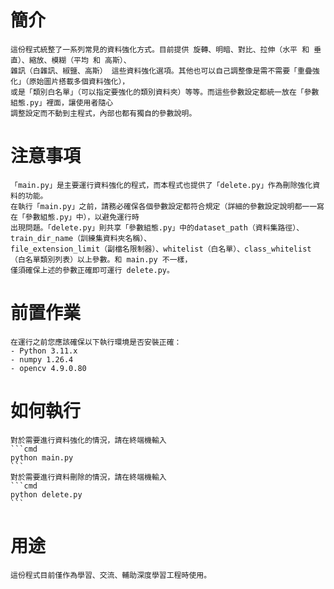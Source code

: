 # 簡介
    這份程式統整了一系列常見的資料強化方式。目前提供 旋轉、明暗、對比、拉伸（水平 和 垂直）、縮放、模糊（平均 和 高斯）、
    雜訊（白雜訊、椒鹽、高斯） 這些資料強化選項。其他也可以自己調整像是需不需要「重疊強化」（原始圖片搭載多個資料強化），
    或是「類別白名單」（可以指定要強化的類別資料夾）等等。而這些參數設定都統一放在「參數組態.py」裡面，讓使用者隨心
    調整設定而不動到主程式，內部也都有獨自的參數說明。

# 注意事項
    「main.py」是主要運行資料強化的程式，而本程式也提供了「delete.py」作為刪除強化資料的功能。
    在執行「main.py」之前，請務必確保各個參數設定都符合規定（詳細的參數設定說明都一一寫在「參數組態.py」中），以避免運行時
    出現問題。「delete.py」則共享「參數組態.py」中的dataset_path（資料集路徑）、train_dir_name（訓練集資料夾名稱）、
    file_extension_limit（副檔名限制器）、whitelist（白名單）、class_whitelist（白名單類別列表）以上參數。和 main.py 不一樣，
    僅須確保上述的參數正確即可運行 delete.py。

# 前置作業
    在運行之前您應該確保以下執行環境是否安裝正確：
    - Python 3.11.x
    - numpy 1.26.4
    - opencv 4.9.0.80

# 如何執行
    對於需要進行資料強化的情況，請在終端機輸入
    ```cmd
    python main.py
    ```
    對於需要進行資料刪除的情況，請在終端機輸入
    ```cmd
    python delete.py
    ```
    
# 用途
    這份程式目前僅作為學習、交流、輔助深度學習工程時使用。
